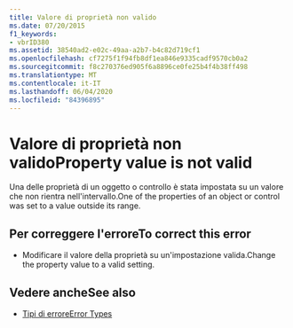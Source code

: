 ```yaml
---
title: Valore di proprietà non valido
ms.date: 07/20/2015
f1_keywords:
- vbrID380
ms.assetid: 38540ad2-e02c-49aa-a2b7-b4c82d719cf1
ms.openlocfilehash: cf7275f1f94fb8df1ea846e9335cadf9570cb0a2
ms.sourcegitcommit: f8c270376ed905f6a8896ce0fe25b4f4b38ff498
ms.translationtype: MT
ms.contentlocale: it-IT
ms.lasthandoff: 06/04/2020
ms.locfileid: "84396895"
---
```

# <a name="property-value-is-not-valid"></a><span data-ttu-id="a7fc4-102">Valore di proprietà non valido</span><span class="sxs-lookup"><span data-stu-id="a7fc4-102">Property value is not valid</span></span>
<span data-ttu-id="a7fc4-103">Una delle proprietà di un oggetto o controllo è stata impostata su un valore che non rientra nell'intervallo.</span><span class="sxs-lookup"><span data-stu-id="a7fc4-103">One of the properties of an object or control was set to a value outside its range.</span></span>  
  
## <a name="to-correct-this-error"></a><span data-ttu-id="a7fc4-104">Per correggere l'errore</span><span class="sxs-lookup"><span data-stu-id="a7fc4-104">To correct this error</span></span>  
  
- <span data-ttu-id="a7fc4-105">Modificare il valore della proprietà su un'impostazione valida.</span><span class="sxs-lookup"><span data-stu-id="a7fc4-105">Change the property value to a valid setting.</span></span>  
  
## <a name="see-also"></a><span data-ttu-id="a7fc4-106">Vedere anche</span><span class="sxs-lookup"><span data-stu-id="a7fc4-106">See also</span></span>

- [<span data-ttu-id="a7fc4-107">Tipi di errore</span><span class="sxs-lookup"><span data-stu-id="a7fc4-107">Error Types</span></span>](../programming-guide/language-features/error-types.md)
